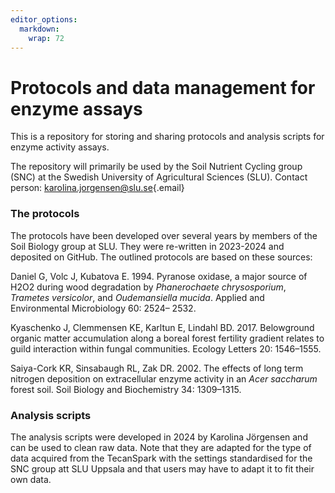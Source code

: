```yaml
---
editor_options: 
  markdown: 
    wrap: 72
---
```


# Protocols and data management for enzyme assays

This is a repository for storing and sharing protocols and analysis
scripts for enzyme activity assays.

The repository will primarily be used by the Soil Nutrient Cycling group
(SNC) at the Swedish University of Agricultural Sciences (SLU). Contact
person:
[karolina.jorgensen\@slu.se](mailto:karolina.jorgensen@slu.se){.email}

### The protocols

The protocols have been developed over several years by members of the
Soil Biology group at SLU. They were re-written in 2023-2024 and
deposited on GitHub. The outlined protocols are based on these sources:

Daniel G, Volc J, Kubatova E. 1994. Pyranose oxidase, a major source of
H2O2 during wood degradation by *Phanerochaete chrysosporium*, *Trametes
versicolor*, and *Oudemansiella mucida*. Applied and Environmental
Microbiology 60: 2524– 2532.

Kyaschenko J, Clemmensen KE, Karltun E, Lindahl BD. 2017. Belowground
organic matter accumulation along a boreal forest fertility gradient
relates to guild interaction within fungal communities. Ecology Letters
20: 1546–1555.

Saiya-Cork KR, Sinsabaugh RL, Zak DR. 2002. The effects of long term
nitrogen deposition on extracellular enzyme activity in an *Acer
saccharum* forest soil. Soil Biology and Biochemistry 34: 1309–1315.

### Analysis scripts

The analysis scripts were developed in 2024 by Karolina Jörgensen and
can be used to clean raw data. Note that they are adapted for the type
of data acquired from the TecanSpark with the settings standardised for
the SNC group att SLU Uppsala and that users may have to adapt it to fit
their own data.
